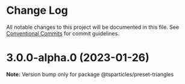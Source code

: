# Change Log

All notable changes to this project will be documented in this file.
See [Conventional Commits](https://conventionalcommits.org) for commit guidelines.

# 3.0.0-alpha.0 (2023-01-26)

**Note:** Version bump only for package @tsparticles/preset-triangles
